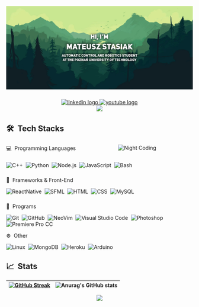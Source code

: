 <div align="center">
  <img width="1000" src="./Resources/Profile Image.png"  />
</div>

###

<div align="center">
  <a href="https://www.linkedin.com/in/mateusz-stasiak-802654270/" target="_blank">
    <img src="https://img.shields.io/static/v1?message=LinkedIn&logo=linkedin&label=&color=0077B5&logoColor=white&labelColor=&style=for-the-badge" height="25" alt="linkedin logo"  />
  </a>
  <a href="https://www.youtube.com/@matti_creation" target="_blank">
    <img src="https://img.shields.io/static/v1?message=Youtube&logo=youtube&label=&color=FF0000&logoColor=white&labelColor=&style=for-the-badge" height="25" alt="youtube logo"  />
  </a>
</div>

<div align="center">
  <img src="https://visitcount.itsvg.in/api?id=M-Stasiak&label=Profile%20Views&color=3&icon=0&pretty=true" />
</div>

###

## 🛠 &nbsp;Tech Stacks

###

 💻 &nbsp;Programming Languages
 <img alt="Night Coding" src="https://i.pinimg.com/originals/8d/62/1f/8d621f66f551b6a39072473d52280ff0.gif" align="right" width="40%"/>

###

![C++](https://img.shields.io/badge/-C++-05122A?style=flat&logo=C%2B%2B&logoColor=00599C)&nbsp;
![Python](https://img.shields.io/badge/-Python-05122A?style=flat&logo=python)&nbsp;
![Node.js](https://img.shields.io/badge/-Node.js-05122A?style=flat&logo=node.js)&nbsp;
![JavaScript](https://img.shields.io/badge/-JavaScript-05122A?style=flat&logo=javascript)&nbsp;
![Bash](https://img.shields.io/badge/-Bash-05122A?style=flat&logo=gnubash)&nbsp;

###

 📱 &nbsp;Frameworks & Front-End

![ReactNative](https://img.shields.io/badge/-React%20Native-05122A?style=flat&logo=react)&nbsp;
![SFML](https://img.shields.io/badge/-SFML-05122A?style=flat&logo=sfml)&nbsp;
![HTML](https://img.shields.io/badge/-HTML-05122A?style=flat&logo=HTML5)&nbsp;
![CSS](https://img.shields.io/badge/-CSS-05122A?style=flat&logo=CSS3&logoColor=1572B6)&nbsp;
![MySQL](https://img.shields.io/badge/-MySQL-05122A?style=flat&logo=mysql)&nbsp;

###

 💾 &nbsp;Programs

![Git](https://img.shields.io/badge/-Git-05122A?style=flat&logo=git)&nbsp;
![GitHub](https://img.shields.io/badge/-GitHub-05122A?style=flat&logo=github)&nbsp;
![NeoVim](https://img.shields.io/badge/-NeoVim-05122A?style=flat&logo=neovim)&nbsp;
![Visual Studio Code](https://img.shields.io/badge/-Visual%20Studio%20Code-05122A?style=flat&logo=visual-studio-code&logoColor=007ACC)&nbsp;
![Photoshop](https://img.shields.io/badge/-Photoshop-05122A?style=flat&logo=adobe-photoshop)&nbsp;
![Premiere Pro CC](https://img.shields.io/badge/-Premiere%20Pro-05122A?style=flat&logo=adobepremierepro)&nbsp;

 ⚙ &nbsp;Other

![Linux](https://img.shields.io/badge/-Linux-05122A?style=flat&logo=archlinux)&nbsp;
![MongoDB](https://img.shields.io/badge/-MongoDB-05122A?style=flat&logo=mongodb)&nbsp;
![Heroku](https://img.shields.io/badge/-Heroku-05122A?style=flat&logo=heroku)&nbsp;
![Arduino](https://img.shields.io/badge/-Arduino-05122A?style=flat&logo=arduino)&nbsp;

###

## 📈 &nbsp;Stats

[![GitHub Streak](https://streak-stats.demolab.com?user=M-Stasiak&theme=cobalt&hide_border=false&date_format=j%20M%5B%20Y%5D&mode=weekly)](https://git.io/streak-stats) | ![Anurag's GitHub stats](https://github-readme-stats.vercel.app/api?username=M-Stasiak&show_icons=true&theme=cobalt&bg_color=00000000&hide_border=false&count_private=true)
:-------------------------:|:-------------------------:

<div align="center">
  <img src="https://github-readme-stats.vercel.app/api/top-langs/?username=M-Stasiak&theme=cobalt&hide_border=false&bg_color=00000000" height="150"/>
</div>

###
